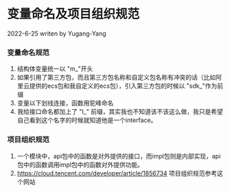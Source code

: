 # 变量命名及项目组织规范
2022-6-25 writen by Yugang-Yang
### 变量命名规范
1. 结构体变量统一以 "m_"开头
2. 如果引用了第三方包，而且第三方包名称和自定义包名称有冲突的话（比如阿里云提供的ecs包和我自定义的ecs包），引入第三方包的时候以 "sdk_"作为前缀
3. 变量以下划线连接，函数用驼峰命名
4. 我给接口命名都加上了 "I_" 前缀，其实我也不知道该不该这么做，我只是希望自己看到这个名字的时候就知道他是一个interface。
### 项目组织规范
1. 一个模块中，api包中的函数是对外提供的接口，而impl包则是内部实现，api包中的函数调用impl包中的函数对外提供功能。
2. https://cloud.tencent.com/developer/article/1856734
项目组织规范参考这个网站